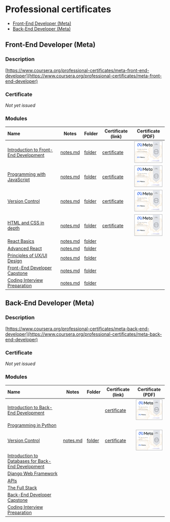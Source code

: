 <!-- omit in toc -->
# Professional certificates

- [Front-End Developer (Meta)](#front-end-developer-meta)
- [Back-End Developer (Meta)](#back-end-developer-meta)

## Front-End Developer (Meta)

<!-- omit in toc -->
### Description

[https://www.coursera.org/professional-certificates/meta-front-end-developer](https://www.coursera.org/professional-certificates/meta-front-end-developer)

<!-- omit in toc -->
### Certificate

*Not yet issued*

<!-- omit in toc -->
### Modules

| Name                                                                                                          | Notes                                                                                                                                         | Folder                                                                                                                             | Certificate (link)                                                                  | Certificate (PDF)                                                                                                                                                                                                                                                              |
| :------------------------------------------------------------------------------------------------------------ | --------------------------------------------------------------------------------------------------------------------------------------------- | ---------------------------------------------------------------------------------------------------------------------------------- | ----------------------------------------------------------------------------------- | ------------------------------------------------------------------------------------------------------------------------------------------------------------------------------------------------------------------------------------------------------------------------------ |
| [Introduction to Front-End Development](https://www.coursera.org/learn/introduction-to-front-end-development) | [notes.md](https://github.com/thorlindberg/certificates/tree/main/Front-End%20Developer/Introduction%20to%20Front-End%20Development/notes.md) | [folder](https://github.com/thorlindberg/certificates/tree/main/Front-End%20Developer/Introduction%20to%20Front-End%20Development) | [certificate](https://www.coursera.org/account/accomplishments/verify/65ENNUWMS2L3) | <a href="Front-End%20Developer/Introduction%20to%20Front-End%20Development/certificate.pdf"><img alt="Image of certificate for Introduction to Front-End Development" src="Front-End%20Developer/Introduction%20to%20Front-End%20Development/certificate.png" width="100"></a> |
| [Programming with JavaScript](https://www.coursera.org/learn/programming-with-javascript)                     | [notes.md](https://github.com/thorlindberg/certificates/tree/main/Front-End%20Developer/Programming%20with%20JavaScript/notes.md)             | [folder](https://github.com/thorlindberg/certificates/tree/main/Front-End%20Developer/Programming%20with%20JavaScript)             | [certificate](https://www.coursera.org/account/accomplishments/verify/C649GETGFY22) | <a href="Front-End%20Developer/Programming%20with%20JavaScript/certificate.pdf"><img alt="Image of certificate for Programming with JavaScript" src="Front-End%20Developer/Programming%20with%20JavaScript/certificate.png" width="100"></a>                                   |
| [Version Control](https://www.coursera.org/learn/introduction-to-version-control)                             | [notes.md](https://github.com/thorlindberg/certificates/tree/main/Front-End%20Developer/Version%20Control/notes.md)                           | [folder](https://github.com/thorlindberg/certificates/tree/main/Front-End%20Developer/Version%20Control)                           | [certificate](https://www.coursera.org/account/accomplishments/verify/UXYPSMTYUTAP) | <a href="Front-End%20Developer/Version%20Control/certificate.pdf"><img alt="Image of certificate for Version Control" src="Front-End%20Developer/Version%20Control/certificate.png" width="100"></a>                                                                           |
| [HTML and CSS in depth](https://www.coursera.org/learn/html-and-css-in-depth)                                 | [notes.md](https://github.com/thorlindberg/certificates/tree/main/Front-End%20Developer/HTML%20and%20CSS%20in%20depth/notes.md)               | [folder](https://github.com/thorlindberg/certificates/tree/main/Front-End%20Developer/HTML%20and%20CSS%20in%20depth)               | [certificate](https://www.coursera.org/account/accomplishments/verify/WJ8J5SY7T4E6) | <a href="Front-End%20Developer/HTML%20and%20CSS%20in%20depth/certificate.pdf"><img alt="Image of certificate for HTML and CSS in depth" src="Front-End%20Developer/HTML%20and%20CSS%20in%20depth/certificate.png" width="100"></a>                                             |
| [React Basics](https://www.coursera.org/learn/react-basics)                                                   | [notes.md](https://github.com/thorlindberg/certificates/tree/main/Front-End%20Developer/React%20Basics/notes.md)                              | [folder](https://github.com/thorlindberg/certificates/tree/main/Front-End%20Developer/React%20Basics)                              |                                                                                     |                                                                                                                                                                                                                                                                                |
| [Advanced React](https://www.coursera.org/learn/advanced-react)                                               | [notes.md](https://github.com/thorlindberg/certificates/tree/main/Front-End%20Developer/Advanced%20React/notes.md)                            | [folder](https://github.com/thorlindberg/certificates/tree/main/Front-End%20Developer/Advanced%20React)                            |                                                                                     |                                                                                                                                                                                                                                                                                |
| [Principles of UX/UI Design](https://www.coursera.org/learn/principles-of-ux-ui-design)                       | [notes.md](https://github.com/thorlindberg/certificates/tree/main/Front-End%20Developer/Principles%20of%20UX%20UI%20Design/notes.md)          | [folder](https://github.com/thorlindberg/certificates/tree/main/Front-End%20Developer/Principles%20of%20UX%20UI%20Design)          |                                                                                     |                                                                                                                                                                                                                                                                                |
| [Front-End Developer Capstone](https://www.coursera.org/learn/meta-front-end-developer-capstone)              | [notes.md](https://github.com/thorlindberg/certificates/tree/main/Front-End%20Developer/Front-End%20Developer%20Capstone/notes.md)            | [folder](https://github.com/thorlindberg/certificates/tree/main/Front-End%20Developer/Front-End%20Developer%20Capstone)            |                                                                                     |                                                                                                                                                                                                                                                                                |
| [Coding Interview Preparation](https://www.coursera.org/learn/coding-interview-preparation)                   | [notes.md](https://github.com/thorlindberg/certificates/tree/main/Front-End%20Developer/Coding%20Interview%20Preparation/notes.md)            | [folder](https://github.com/thorlindberg/certificates/tree/main/Front-End%20Developer/Coding%20Interview%20Preparation)            |                                                                                     |                                                                                                                                                                                                                                                                                |

## Back-End Developer (Meta)

<!-- omit in toc -->
### Description

[https://www.coursera.org/professional-certificates/meta-back-end-developer](https://www.coursera.org/professional-certificates/meta-back-end-developer)

<!-- omit in toc -->
### Certificate

*Not yet issued*

<!-- omit in toc -->
### Modules

| Name                                                                                                                         | Notes                                                                                                              | Folder                                                                                                  | Certificate (link)                                                                  | Certificate (PDF)                                                                                                                                                                                                                                                         |
| :--------------------------------------------------------------------------------------------------------------------------- | ------------------------------------------------------------------------------------------------------------------ | ------------------------------------------------------------------------------------------------------- | ----------------------------------------------------------------------------------- | ------------------------------------------------------------------------------------------------------------------------------------------------------------------------------------------------------------------------------------------------------------------------- |
| [Introduction to Back-End Development](https://www.coursera.org/learn/introduction-to-back-end-development)                  |                                                                                                                    |                                                                                                         | [certificate](https://www.coursera.org/account/accomplishments/verify/6H3RNVJUP5Q8) | <a href="Back-End%20Developer/Introduction%20to%20Back-End%20Development/certificate.pdf"><img alt="Image of certificate for Introduction to Back-End Development" src="Back-End%20Developer/Introduction%20to%20Back-End%20Development/certificate.png" width="100"></a> |
| [Programming in Python](https://www.coursera.org/learn/programming-in-python)                                                |                                                                                                                    |                                                                                                         |                                                                                     |                                                                                                                                                                                                                                                                           |
| [Version Control](https://www.coursera.org/learn/introduction-to-version-control)                                            | [notes.md](https://github.com/thorlindberg/certificates/tree/main/Back-End%20Developer/Version%20Control/notes.md) | [folder](https://github.com/thorlindberg/certificates/tree/main/Back-End%20Developer/Version%20Control) | [certificate](https://www.coursera.org/account/accomplishments/verify/UXYPSMTYUTAP) | <a href="Back-End%20Developer/Version%20Control/certificate.pdf"><img alt="Image of certificate for Version Control" src="Back-End%20Developer/Version%20Control/certificate.png" width="100"></a>                                                                        |
| [Introduction to Databases for Back-End Development](https://www.coursera.org/learn/intro-to-databases-back-end-development) |                                                                                                                    |                                                                                                         |                                                                                     |                                                                                                                                                                                                                                                                           |
| [Django Web Framework](https://www.coursera.org/learn/django-web-framework)                                                  |                                                                                                                    |                                                                                                         |                                                                                     |                                                                                                                                                                                                                                                                           |
| [APIs](https://www.coursera.org/learn/apis)                                                                                  |                                                                                                                    |                                                                                                         |                                                                                     |                                                                                                                                                                                                                                                                           |
| [The Full Stack](https://www.coursera.org/learn/the-full-stack)                                                              |                                                                                                                    |                                                                                                         |                                                                                     |                                                                                                                                                                                                                                                                           |
| [Back-End Developer Capstone](https://www.coursera.org/learn/back-end-developer-capstone)                                    |                                                                                                                    |                                                                                                         |                                                                                     |                                                                                                                                                                                                                                                                           |
| [Coding Interview Preparation](https://www.coursera.org/learn/coding-interview-preparation)                                  |                                                                                                                    |                                                                                                         |                                                                                     |                                                                                                                                                                                                                                                                           |